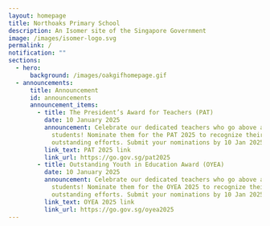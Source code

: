```yaml
---
layout: homepage
title: Northoaks Primary School
description: An Isomer site of the Singapore Government
image: /images/isomer-logo.svg
permalink: /
notification: ""
sections:
  - hero:
      background: /images/oakgifhomepage.gif
  - announcements:
      title: Announcement
      id: announcements
      announcement_items:
        - title: The President’s Award for Teachers (PAT)
          date: 10 January 2025
          announcement: Celebrate our dedicated teachers who go above and beyond for our
            students! Nominate them for the PAT 2025 to recognize their
            outstanding efforts. Submit your nominations by 10 Jan 2025.
          link_text: PAT 2025 link
          link_url: https://go.gov.sg/pat2025
        - title: Outstanding Youth in Education Award (OYEA)
          date: 10 January 2025
          announcement: Celebrate our dedicated teachers who go above and beyond for our
            students! Nominate them for the OYEA 2025 to recognize their
            outstanding efforts. Submit your nominations by 10 Jan 2025.
          link_text: OYEA 2025 link
          link_url: https://go.gov.sg/oyea2025
---
```

